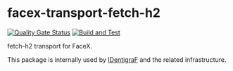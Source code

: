 # facex-transport-fetch-h2

[![Quality Gate Status](https://sonarcloud.io/api/project_badges/measure?project=myrotvorets_facex-transport-fetch-h2&metric=alert_status)](https://sonarcloud.io/dashboard?id=myrotvorets_facex-transport-fetch-h2)
[![Build and Test](https://github.com/myrotvorets/facex-transport-fetch-h2/actions/workflows/build.yml/badge.svg)](https://github.com/myrotvorets/facex-transport-fetch-h2/actions/workflows/build.yml)

fetch-h2 transport for FaceX.

This package is internally used by [IDentigraF](https://identigraf.center/) and the related infrastructure.
